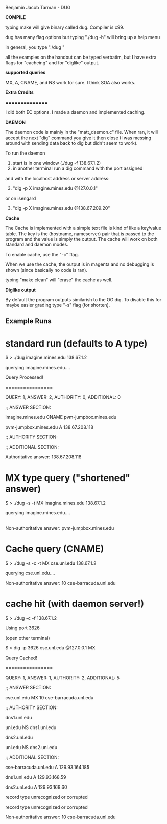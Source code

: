 Benjamin Jacob Tarman - DUG

**COMPILE**

typing make will give binary called dug. Compiler is c99.

dug has many flag options but typing "./dug -h" will bring up a help menu

in general, you type "./dug <FLAGS> <hostname> <nameserver>"

all the examples on the handout can be typed verbatim, but I have extra
flags for "cacheing" and for "diglike" output.


**supported queries**

MX, A, CNAME, and NS work for sure. I think SOA also works.

**Extra Credits**

**==============**

I did both EC options. I made a daemon and implemented caching.

**DAEMON**

The daemon code is mainly in the "matt_daemon.c" file. When ran, it will
accept the next "dig" command you give it then close (I was messing
around with sending data back to dig but didn't seem to work).

To run the daemon
1. start is in one window (./dug -f 138.67.1.2)
2. in another terminal run a dig command with the port assigned

and with the localhost address or server address:

3. "dig -p X imagine.mines.edu @127.0.0.1"

or on isengard

3. "dig -p X imagine.mines.edu @138.67.209.20"


**Cache**

The Cache is implemented with a simple text file is kind of like a key/value
table. The key is the (hostname, nameserver) pair that is passed to the program
and the value is simply the output. The cache will work on both standard
and daemon modes.

To enable cache, use the "-c" flag.

When we use the cache, the output is in magenta and no debugging is shown (since basically no code is ran).

typing "make clean" will "erase" the cache as well.


**Diglike output**

By default the program outputs similarish to the OG dig. To disable this
for maybe easier grading type "-s" flag (for shorten).


<h2> Example Runs </h2>

<h1> standard run (defaults to A type) </h1>

$ > ./dug imagine.mines.edu 138.67.1.2

querying imagine.mines.edu....


Query Processed!


================

QUERY: 1, ANSWER: 2, AUTHORITY: 0, ADDITIONAL: 0



;;  ANSWER SECTION:

imagine.mines.edu	CNAME	pvm-jumpbox.mines.edu

pvm-jumpbox.mines.edu	A	138.67.208.118

;;  AUTHORITY SECTION:

;;  ADDITIONAL SECTION:

Authoritative answer: 138.67.208.118



<h1> MX type query ("shortened" answer) </h1>

$ > ./dug -s -t MX imagine.mines.edu 138.67.1.2

querying imagine.mines.edu....
<br><br>



Non-authoritative answer: pvm-jumpbox.mines.edu


<h1> Cache query (CNAME) </h1>


$ > ./dug -s -c -t MX cse.unl.edu 138.67.1.2

querying cse.unl.edu....




Non-authoritative answer: 10 cse-barracuda.unl.edu


<h1> cache hit (with daemon server!) </h1>

$ > ./dug -c -f 138.67.1.2

Using port 3626

(open other terminal)

$ > dig -p 3626 cse.unl.edu @127.0.0.1 MX

Query Cached!


================

QUERY: 1, ANSWER: 1, AUTHORITY: 2, ADDITIONAL: 5

;;  ANSWER SECTION:

cse.unl.edu	MX	10 cse-barracuda.unl.edu

;;  AUTHORITY SECTION:

dns1.unl.edu

unl.edu	NS	dns1.unl.edu

dns2.unl.edu

unl.edu	NS	dns2.unl.edu

;;  ADDITIONAL SECTION:

cse-barracuda.unl.edu	A	129.93.164.185

dns1.unl.edu	A	129.93.168.59

dns2.unl.edu	A	129.93.168.60

record type unrecognized or corrupted

record type unrecognized or corrupted

Non-authoritative answer: 10 cse-barracuda.unl.edu




